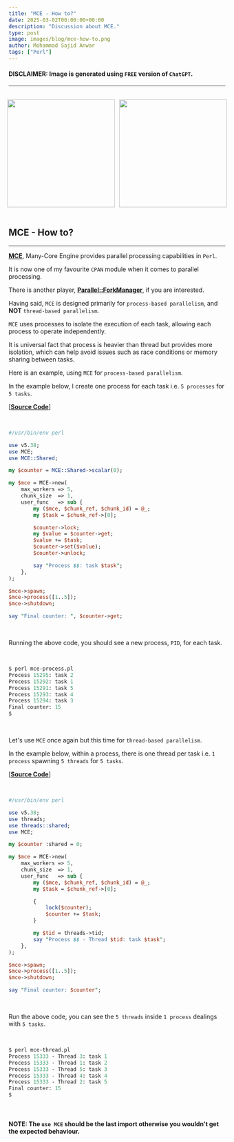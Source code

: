 ```yaml
---
title: "MCE - How to?"
date: 2025-03-02T00:00:00+00:00
description: "Discussion about MCE."
type: post
image: images/blog/mce-how-to.png
author: Mohammad Sajid Anwar
tags: ["Perl"]
---
```


#### **DISCLAIMER:** Image is generated using `FREE` version of `ChatGPT`.
***

<br>

<div style="display: flex; justify-content: center; gap: 10px;">
    <a href="/blog/promise-in-perl" title="Promise in Perl">
        <img src="/images/blog/promise-in-perl-mini.png" width="250">
    </a>
    <a href="/blog/future-in-perl" title="Future in Perl">
        <img src="/images/blog/future-in-perl-mini.png" width="250">
    </a>
</div>

<br>

## MCE - How to?
***

[**MCE**](https://metacpan.org/pod/MCE), Many-Core Engine provides parallel processing capabilities in `Perl`.

It is now one of my favourite `CPAN` module when it comes to parallel processing.

There is another player, [**Parallel::ForkManager**](https://metacpan.org/pod/Parallel::ForkManager), if you are interested.

Having said, `MCE` is designed primarily for `process-based parallelism`, and **NOT** `thread-based parallelism`.

`MCE` uses processes to isolate the execution of each task, allowing each process to operate independently.

It is universal fact that process is heavier than thread but provides more isolation, which can help avoid issues such as race conditions or memory sharing between tasks.

Here is an example, using `MCE` for `process-based parallelism`.

In the example below, I create one process for each task i.e. `5 processes` for `5 tasks`.

[[**Source Code**]](https://github.com/manwar/Concurrent-Parallel-Programming/blob/main/scripts/mce/mce-process.pl)

<br>

```perl
#/usr/bin/env perl

use v5.38;
use MCE;
use MCE::Shared;

my $counter = MCE::Shared->scalar(0);

my $mce = MCE->new(
    max_workers => 5,
    chunk_size  => 1,
    user_func   => sub {
        my ($mce, $chunk_ref, $chunk_id) = @_;
        my $task = $chunk_ref->[0];

        $counter->lock;
        my $value = $counter->get;
        $value += $task;
        $counter->set($value);
        $counter->unlock;

        say "Process $$: task $task";
    },
);

$mce->spawn;
$mce->process([1..5]);
$mce->shutdown;

say "Final counter: ", $counter->get;
```

<br>

Running the above code, you should see a new process, `PID`, for each task.

<br>

```perl
$ perl mce-process.pl
Process 15295: task 2
Process 15292: task 1
Process 15291: task 5
Process 15293: task 4
Process 15294: task 3
Final counter: 15
$
```

<br>

Let's use `MCE` once again but this time for `thread-based parallelism`.

In the example below, within a process, there is one thread per task i.e. `1 process` spawning `5 threads` for `5 tasks`.

[[**Source Code**]](https://github.com/manwar/Concurrent-Parallel-Programming/blob/main/scripts/mce/mce-thread.pl)

<br>

```perl
#/usr/bin/env perl

use v5.38;
use threads;
use threads::shared;
use MCE;

my $counter :shared = 0;

my $mce = MCE->new(
    max_workers => 5,
    chunk_size  => 1,
    user_func   => sub {
        my ($mce, $chunk_ref, $chunk_id) = @_;
        my $task = $chunk_ref->[0];

        {
            lock($counter);
            $counter += $task;
        }

        my $tid = threads->tid;
        say "Process $$ - Thread $tid: task $task";
    },
);

$mce->spawn;
$mce->process([1..5]);
$mce->shutdown;

say "Final counter: $counter";
```

<br>

Run the above code, you can see the `5 threads` inside `1 process` dealings with `5 tasks`.

<br>

```perl
$ perl mce-thread.pl
Process 15333 - Thread 3: task 1
Process 15333 - Thread 1: task 2
Process 15333 - Thread 5: task 3
Process 15333 - Thread 4: task 4
Process 15333 - Thread 2: task 5
Final counter: 15
$
```

<br>

#### **NOTE:** The `use MCE` should be the last import otherwise you wouldn't get the expected behaviour.
